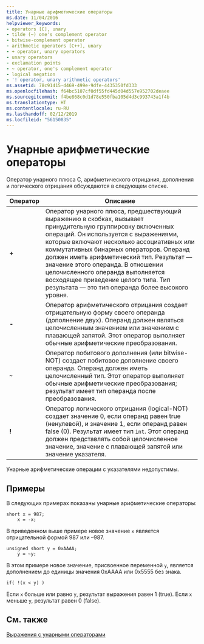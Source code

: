 ```yaml
---
title: Унарные арифметические операторы
ms.date: 11/04/2016
helpviewer_keywords:
- operators [C], unary
- tilde (~) one's complement operator
- bitwise-complement operator
- arithmetic operators [C++], unary
- + operator, unary operators
- unary operators
- exclamation points
- ~ operator, one's complement operator
- logical negation
- '! operator, unary arithmetic operators'
ms.assetid: 78c91415-d469-499e-9dfe-4435350fd333
ms.openlocfilehash: f64bc5107cf0df55fd445d04d557e952702deaee
ms.sourcegitcommit: f4be868c0d1d78e550fba105d4d3c993743a1f4b
ms.translationtype: HT
ms.contentlocale: ru-RU
ms.lasthandoff: 02/12/2019
ms.locfileid: "56150835"
---
```

# <a name="unary-arithmetic-operators"></a>Унарные арифметические операторы

Оператор унарного плюса C, арифметического отрицания, дополнения и логического отрицания обсуждаются в следующем списке.

|Оператор|Описание|
|--------------|-----------------|
|**+**|Оператор унарного плюса, предшествующий выражению в скобках, вызывает принудительную группировку включенных операций. Он используется с выражениями, которые включают несколько ассоциативных или коммутативных бинарных операторов. Операнд должен иметь арифметический тип. Результат — значение этого операнда. В отношении целочисленного операнда выполняется восходящее приведение целого типа. Тип результата — это тип операнда более высокого уровня.|
|**-**|Оператор арифметического отрицания создает отрицательную форму своего операнда (дополнение двух). Операнд должен являться целочисленным значением или значением с плавающей запятой. Этот оператор выполняет обычные арифметические преобразования.|
|`~`|Оператор побитового дополнения (или bitwise-NOT) создает побитовое дополнение своего операнда. Операнд должен иметь целочисленный тип. Этот оператор выполняет обычные арифметические преобразования; результат имеет тип операнда после преобразования.|
|**!**|Оператор логического отрицания (logical-NOT) создает значение 0, если операнд равен true (ненулевой), и значение 1, если операнд равен false (0). Результат имеет тип `int`. Этот операнд должен представлять собой целочисленное значение, значение с плавающей запятой или значение указателя.|

Унарные арифметические операции с указателями недопустимы.

## <a name="examples"></a>Примеры

В следующих примерах показаны унарные арифметические операторы:

```
short x = 987;
    x = -x;
```

В приведенном выше примере новое значение `x` является отрицательной формой 987 или –987.

```
unsigned short y = 0xAAAA;
    y = ~y;
```

В этом примере новое значение, присвоенное переменной `y`, является дополнением до единицы значения 0xAAAA или 0x5555 без знака.

```
if( !(x < y) )
```

Если `x` больше или равно `y`, результат выражения равен 1 (true). Если `x` меньше `y`, результат равен 0 (false).

## <a name="see-also"></a>См. также

[Выражения с унарными операторами](../cpp/expressions-with-unary-operators.md)
